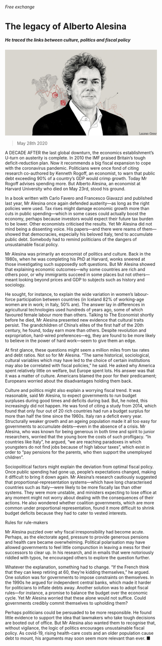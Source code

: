 ###### Free exchange

# The legacy of Alberto Alesina 

##### He traced the links between culture, politics and fiscal policy 

![image](images/20200530_FND000_0.jpg) 

> May 28th 2020 

A DECADE AFTER the last global downturn, the economics establishment’s U-turn on austerity is complete. In 2010 the IMF praised Britain’s tough deficit-reduction plan. Now it recommends a big fiscal expansion to cope with the coronavirus pandemic. Politicians were once fond of citing research co-authored by Kenneth Rogoff, an economist, to warn that public debt exceeding 90% of a country’s GDP would crimp growth. Today Mr Rogoff advises spending more. But Alberto Alesina, an economist at Harvard University who died on May 23rd, stood his ground.

In a book written with Carlo Favero and Francesco Giavazzi and published last year, Mr Alesina once again defended austerity—as long as the right policies were used. Tax rises might damage economic growth more than cuts in public spending—which in some cases could actually boost the economy, perhaps because investors would expect their future tax burden to be lower. Other economists criticised the results. Yet Mr Alesina did not mind being a dissenting voice. His papers—and there were reams of them—showed that democracies, especially his beloved Italy, tend to accumulate public debt. Somebody had to remind politicians of the dangers of unsustainable fiscal policy.


Mr Alesina was primarily an economist of politics and culture. Back in the 1980s, when he was completing his PhD at Harvard, wonks sneered at those investigating such supposedly soft questions. But Mr Alesina showed that explaining economic outcomes—why some countries are rich and others poor, or why immigrants succeed in some places but not others—meant looking beyond prices and GDP to subjects such as history and sociology.

He sought, for instance, to explain the wide variation in women’s labour-force participation between countries (in Iceland 82% of working-age women are in work; in Italy, 50% are). The answer lay in differences in agricultural technologies used hundreds of years ago, some of which favoured female labour more than others. Talking to The Economist shortly before he died, Mr Alesina presented new evidence that cultural traits persist. The grandchildren of China’s elites of the first half of the 20th century, he found, today earn more than others. Despite revolution and expropriation, hard-wired preferences—eg, they are found to be more likely to believe in the power of hard work—seem to give them an edge.

At first glance, these questions might seem a million miles from tax rates and debt ratios. Not so for Mr Alesina. “The same historical, sociological, cultural variables which may have led to the choice of certain institutions may also be correlated with fiscal policies,” he said. He asked why America spent relatively little on welfare, but Europe spent lots. His answer was that it was a matter of culture. Americans blamed the poor for their predicament; Europeans worried about the disadvantages holding them back.

Culture and politics might also explain a worrying fiscal trend. It was reasonable, said Mr Alesina, to expect governments to run budget surpluses during good times and deficits during bad. But, he noted, this increasingly did not happen. He was fond of citing a study from 2014, which found that only four out of 20 rich countries had run a budget surplus for more than half the time since the 1960s. Italy ran a deficit every year. Structurally weaker growth and an ageing population made it all too easy for governments to accumulate debts—even in the absence of a crisis. Mr Alesina, who was known for being generous in both time and spirit to junior researchers, worried that the young bore the costs of such profligacy. “In countries like Italy”, he argued, “we are reaching paradoxes in which youngsters do not find jobs because of high labour taxes”, which exist in order to “pay pensions for the parents, who then support the unemployed children”.

Sociopolitical factors might explain the deviation from optimal fiscal policy. Once public spending had gone up, people’s expectations changed, making it difficult to bring it down again. Mr Alesina’s research cautiously suggested that proportional-representation systems—which have long characterised countries such as Italy—were likely to be more fiscally lax than other systems. They were more unstable, and ministers expecting to lose office at any moment might not worry about dealing with the consequences of their actions. He also wondered whether coalition governments, which are more common under proportional representation, found it more difficult to shrink budget deficits because they had to cater to vested interests.

Rules for rule-makers

Mr Alesina puzzled over why fiscal irresponsibility had become acute. Perhaps, as the electorate aged, pressure to provide generous pensions and health care became overwhelming. Political polarisation may have allowed governments to feel little compunction in leaving a mess for their successors to clear up. In his research, and in emails that were notoriously riddled with typos, he encouraged others to explore the question further.

Whatever the explanation, something had to change. “If the French think that they can keep retiring at 60, they’re kidding themselves,” he argued. One solution was for governments to impose constraints on themselves. In the 1990s he argued for independent central banks, which made it harder for politicians to inflate debts away. Another solution was to adopt fiscal rules—for instance, a promise to balance the budget over the economic cycle. Yet Mr Alesina worried that these alone would not suffice. Could governments credibly commit themselves to upholding them?

Perhaps politicians could be persuaded to be more responsible. He found little evidence to support the idea that lawmakers who take tough decisions are booted out of office. But Mr Alesina also wanted them to recognise that, without vigilance, the logic of politics encourages unsustainable fiscal policy. As covid-19, rising health-care costs and an older population cause debt to mount, his arguments may soon seem more relevant than ever. ■

